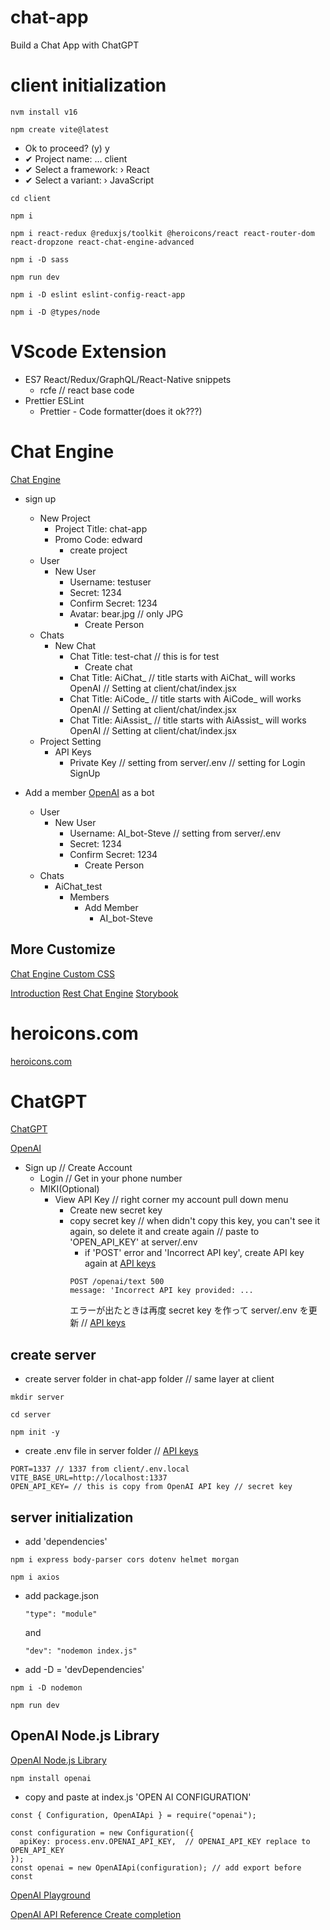 # chat-app
Build a Chat App with ChatGPT

# client initialization
```
nvm install v16
```
```
npm create vite@latest
```
- Ok to proceed? (y) y
- ✔ Project name: … client
- ✔ Select a framework: › React
- ✔ Select a variant: › JavaScript
```
cd client
```
```
npm i
```
```
npm i react-redux @reduxjs/toolkit @heroicons/react react-router-dom react-dropzone react-chat-engine-advanced
```
```
npm i -D sass
```
```
npm run dev
```
```
npm i -D eslint eslint-config-react-app
```
```
npm i -D @types/node
```


# VScode Extension
- ES7 React/Redux/GraphQL/React-Native snippets
  - rcfe // react base code
- Prettier ESLint
  - Prettier - Code formatter(does it ok???)

# Chat Engine

[Chat Engine](https://chatengine.io/)
- sign up
  - New Project
    - Project Title: chat-app
    - Promo Code: edward
      - create project
  - User
    - New User
      - Username: testuser
      - Secret: 1234
      - Confirm Secret: 1234
      - Avatar: bear.jpg // only JPG
        - Create Person
  - Chats
    - New Chat
      - Chat Title: test-chat // this is for test
        - Create chat
      - Chat Title: AiChat_ // title starts with AiChat_ will works OpenAI // Setting at client/chat/index.jsx
      - Chat Title: AiCode_ // title starts with AiCode_ will works OpenAI // Setting at client/chat/index.jsx
      - Chat Title: AiAssist_ // title starts with AiAssist_ will works OpenAI // Setting at client/chat/index.jsx
  - Project Setting
    - API Keys
      - Private Key // setting from server/.env // setting for Login SignUp

- Add a member [OpenAI](https://platform.openai.com/docs/guides/chat/introduction) as a bot
  - User
    - New User
      - Username: AI_bot-Steve // setting from server/.env 
      - Secret: 1234
      - Confirm Secret: 1234
        - Create Person
  - Chats
    - AiChat_test
      - Members
        - Add Member
          - AI_bot-Steve

## More Customize
[Chat Engine Custom CSS](https://chatengine.io/docs/react/v1/customize_ui/custom_css)

[Introduction](https://chatengine.io/docs/react/v2)
[Rest Chat Engine](https://rest.chatengine.io/)
[Storybook](https://storybook.js.org/docs/react/get-started/install/)


# heroicons.com
[heroicons.com](https://heroicons.com/)

# ChatGPT
[ChatGPT](https://openai.com/blog/chatgpt)


[OpenAI](https://platform.openai.com/docs/guides/chat/introduction)
- Sign up // Create Account
  - Login // Get in your phone number
  - MIKI(Optional)
    - View API Key // right corner my account pull down menu
      - Create new secret key
      - copy secret key // when didn't copy this key, you can't see it again, so delete it and create again // paste to 'OPEN_API_KEY' at server/.env
        - if 'POST' error and 'Incorrect API key', create API key again at [API keys](https://platform.openai.com/account/api-keys)
        ```
        POST /openai/text 500
        message: 'Incorrect API key provided: ...
        ```
        エラーが出たときは再度 secret key を作って server/.env を更新 // [API keys](https://platform.openai.com/account/api-keys)

## create server
- create server folder in chat-app folder // same layer at client

```
mkdir server
```
```
cd server
```
```
npm init -y
```
- create .env file in server folder // [API keys](https://platform.openai.com/account/api-keys)
```
PORT=1337 // 1337 from client/.env.local VITE_BASE_URL=http://localhost:1337
OPEN_API_KEY= // this is copy from OpenAI API key // secret key
```

## server initialization
- add 'dependencies'
```
npm i express body-parser cors dotenv helmet morgan
```
```
npm i axios
```
- add package.json
  ```
  "type": "module"
  ```
  and
  ```
  "dev": "nodemon index.js"
  ```

- add -D = 'devDependencies'
```
npm i -D nodemon
```
```
npm run dev
```

## OpenAI Node.js Library
[OpenAI Node.js Library](https://github.com/openai/openai-node)
```
npm install openai
```
- copy and paste at index.js 'OPEN AI CONFIGURATION'
```
const { Configuration, OpenAIApi } = require("openai");

const configuration = new Configuration({
  apiKey: process.env.OPENAI_API_KEY,  // OPENAI_API_KEY replace to OPEN_API_KEY
});
const openai = new OpenAIApi(configuration); // add export before const
```

[OpenAI Playground](https://platform.openai.com/playground)

[OpenAI API Reference Create completion](https://platform.openai.com/docs/api-reference/completions/create)

